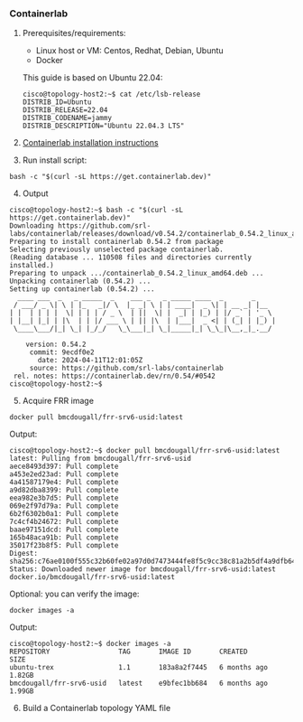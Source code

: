### Containerlab

1. Prerequisites/requirements:
   * Linux host or VM: Centos, Redhat, Debian, Ubuntu
   * Docker 
  
   This guide is based on Ubuntu 22.04:
    ```
    cisco@topology-host2:~$ cat /etc/lsb-release 
    DISTRIB_ID=Ubuntu
    DISTRIB_RELEASE=22.04
    DISTRIB_CODENAME=jammy
    DISTRIB_DESCRIPTION="Ubuntu 22.04.3 LTS"
    ```

2. [Containerlab installation instructions](https://containerlab.dev/install/)

3. Run install script:
```
bash -c "$(curl -sL https://get.containerlab.dev)"
```

4. Output
```
cisco@topology-host2:~$ bash -c "$(curl -sL https://get.containerlab.dev)"
Downloading https://github.com/srl-labs/containerlab/releases/download/v0.54.2/containerlab_0.54.2_linux_amd64.deb
Preparing to install containerlab 0.54.2 from package
Selecting previously unselected package containerlab.
(Reading database ... 110508 files and directories currently installed.)
Preparing to unpack .../containerlab_0.54.2_linux_amd64.deb ...
Unpacking containerlab (0.54.2) ...
Setting up containerlab (0.54.2) ...
  ____ ___  _   _ _____  _    ___ _   _ _____ ____  _       _     
 / ___/ _ \| \ | |_   _|/ \  |_ _| \ | | ____|  _ \| | __ _| |__  
| |  | | | |  \| | | | / _ \  | ||  \| |  _| | |_) | |/ _` | '_ \ 
| |__| |_| | |\  | | |/ ___ \ | || |\  | |___|  _ <| | (_| | |_) |
 \____\___/|_| \_| |_/_/   \_\___|_| \_|_____|_| \_\_|\__,_|_.__/ 

    version: 0.54.2
     commit: 9ecdf0e2
       date: 2024-04-11T12:01:05Z
     source: https://github.com/srl-labs/containerlab
 rel. notes: https://containerlab.dev/rn/0.54/#0542
cisco@topology-host2:~$ 
```

5. Acquire FRR image
```
docker pull bmcdougall/frr-srv6-usid:latest
```

Output:
```
cisco@topology-host2:~$ docker pull bmcdougall/frr-srv6-usid:latest
latest: Pulling from bmcdougall/frr-srv6-usid
aece8493d397: Pull complete 
a453e2ed23ad: Pull complete 
4a41587179e4: Pull complete 
a9d82dba8399: Pull complete 
eea982e3b7d5: Pull complete 
069e2f97d79a: Pull complete 
6b2f6302b0a1: Pull complete 
7c4cf4b24672: Pull complete 
baae97151dcd: Pull complete 
165b48aca91b: Pull complete 
35017f23b8f5: Pull complete 
Digest: sha256:c76ae0100f555c32b60fe02a97d0d7473444fe8f5c9cc38c81a2b5df4a9dfb64
Status: Downloaded newer image for bmcdougall/frr-srv6-usid:latest
docker.io/bmcdougall/frr-srv6-usid:latest
```

Optional: you can verify the image:
```
docker images -a
```

Output:
```
cisco@topology-host2:~$ docker images -a
REPOSITORY                 TAG       IMAGE ID       CREATED         SIZE
ubuntu-trex                1.1       183a8a2f7445   6 months ago    1.82GB
bmcdougall/frr-srv6-usid   latest    e9bfec1bb684   6 months ago    1.99GB
```

6. Build a Containerlab topology YAML file
